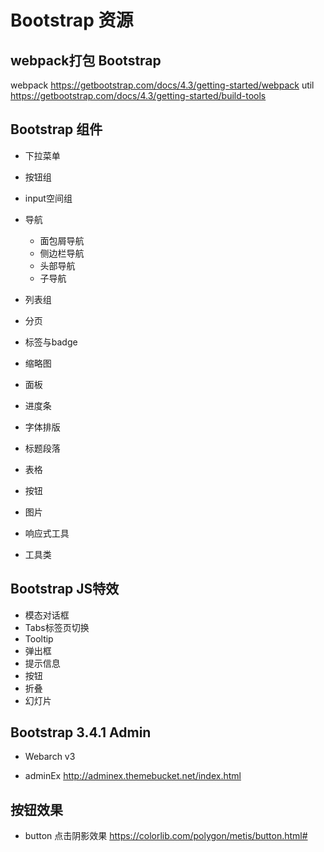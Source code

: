 # Bootstrap 资源

## webpack打包 Bootstrap
webpack
	https://getbootstrap.com/docs/4.3/getting-started/webpack
util
	https://getbootstrap.com/docs/4.3/getting-started/build-tools


## Bootstrap 组件
* 下拉菜单
* 按钮组
* input空间组
* 导航
	* 面包屑导航
	* 侧边栏导航
	* 头部导航
	* 子导航

* 列表组
* 分页
* 标签与badge
* 缩略图
* 面板
* 进度条

* 字体排版
* 标题段落
* 表格
* 按钮
* 图片
* 响应式工具
* 工具类




## Bootstrap JS特效
* 模态对话框
* Tabs标签页切换
* Tooltip
* 弹出框
* 提示信息
* 按钮
* 折叠
* 幻灯片



## Bootstrap 3.4.1 Admin
* Webarch v3

* adminEx
	http://adminex.themebucket.net/index.html




## 按钮效果
* button 点击阴影效果
	https://colorlib.com/polygon/metis/button.html#